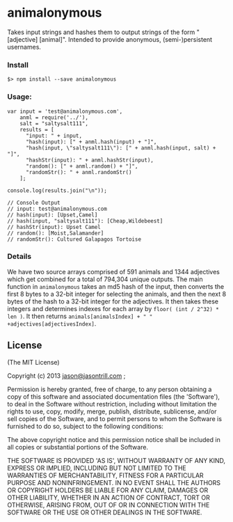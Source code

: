 
# animalonymous

Takes input strings and hashes them to output strings of the form "[adjective]
[animal]". Intended to provide anonymous, (semi-)persistent usernames.

### Install
    $> npm install --save animalonymous

### Usage:
```
var input = 'test@animalonymous.com',
    anml = require('../'),
    salt = "saltysalt111",
    results = [
      "input: " + input,
      "hash(input): [" + anml.hash(input) + "]",
      "hash(input, \"saltysalt111\"): [" + anml.hash(input, salt) + "]",
      "hashStr(input): " + anml.hashStr(input),
      "random(): [" + anml.random() + "]",
      "randomStr(): " + anml.randomStr()
    ];

console.log(results.join("\n"));

// Console Output
// input: test@animalonymous.com
// hash(input): [Upset,Camel]
// hash(input, "saltysalt111"): [Cheap,Wildebeest]
// hashStr(input): Upset Camel
// random(): [Moist,Salamander]
// randomStr(): Cultured Galapagos Tortoise

```

### Details

We have two source arrays comprised of 591 animals and 1344 adjectives which get
combined for a total of 794,304 unique outputs.
The main function in `animalonymous` takes an md5 hash of the input, then
converts the first 8 bytes to a 32-bit integer for selecting the animals, and
then the next 8 bytes of the hash to a 32-bit integer for the adjectives. It
then takes these integers and determines indexes for each array by `floor( (int
/ 2^32) * len )`. It then returns `animals[animalsIndex] + " "
+adjectives[adjectivesIndex]`.

## License 

(The MIT License)

Copyright (c) 2013 jason@jasontrill.com <Jason Trill>;

Permission is hereby granted, free of charge, to any person obtaining
a copy of this software and associated documentation files (the
'Software'), to deal in the Software without restriction, including
without limitation the rights to use, copy, modify, merge, publish,
distribute, sublicense, and/or sell copies of the Software, and to
permit persons to whom the Software is furnished to do so, subject to
the following conditions:

The above copyright notice and this permission notice shall be
included in all copies or substantial portions of the Software.

THE SOFTWARE IS PROVIDED 'AS IS', WITHOUT WARRANTY OF ANY KIND,
EXPRESS OR IMPLIED, INCLUDING BUT NOT LIMITED TO THE WARRANTIES OF
MERCHANTABILITY, FITNESS FOR A PARTICULAR PURPOSE AND NONINFRINGEMENT.
IN NO EVENT SHALL THE AUTHORS OR COPYRIGHT HOLDERS BE LIABLE FOR ANY
CLAIM, DAMAGES OR OTHER LIABILITY, WHETHER IN AN ACTION OF CONTRACT,
TORT OR OTHERWISE, ARISING FROM, OUT OF OR IN CONNECTION WITH THE
SOFTWARE OR THE USE OR OTHER DEALINGS IN THE SOFTWARE.
